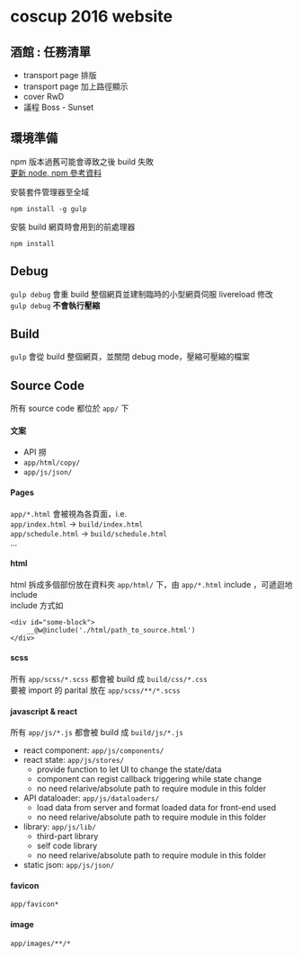 # coscup 2016 website

## 酒館 : 任務清單
- transport page 排版
- transport page 加上路徑顯示
- cover RwD
- 議程 Boss - Sunset

## 環境準備
npm 版本過舊可能會導致之後 build 失敗  
[更新 node, npm 參考資料](https://nodejs.org/en/download/package-manager/)

安裝套件管理器至全域
```
npm install -g gulp
```

安裝 build 網頁時會用到的前處理器
```
npm install
```


## Debug
`gulp debug` 會重 build 整個網頁並建制臨時的小型網頁伺服 livereload 修改  
``gulp debug`` **不會執行壓縮**


## Build
``gulp`` 會從 build 整個網頁，並關閉 debug mode，壓縮可壓縮的檔案


## Source Code
所有 source code 都位於 ``app/`` 下  

#### 文案
* API 撈
* ``app/html/copy/``
* ``app/js/json/``

#### Pages
``app/*.html`` 會被視為各頁面，i.e.  
``app/index.html`` -> ``build/index.html``  
``app/schedule.html`` -> ``build/schedule.html``  
...

#### html
html 拆成多個部份放在資料夾 ``app/html/`` 下，由 ``app/*.html`` include ，可遞迴地 include  
include 方式如
```
<div id="some-block">
	__@w@include('./html/path_to_source.html')
</div>
```

#### scss
所有 ``app/scss/*.scss`` 都會被 build 成 ``build/css/*.css``  
要被 import 的 parital 放在 ``app/scss/**/*.scss``  

#### javascript & react
所有 ``app/js/*.js`` 都會被 build 成 ``build/js/*.js``
* react component: ``app/js/components/``
* react state: ``app/js/stores/``
  * provide function to let UI to change the state/data
  * component can regist callback triggering while state change
  * no need relarive/absolute path to require module in this folder
* API dataloader: ``app/js/dataloaders/``
  * load data from server and format loaded data for front-end used
  * no need relarive/absolute path to require module in this folder
* library: ``app/js/lib/``
  * third-part library
  * self code library
  * no need relarive/absolute path to require module in this folder
* static json: ``app/js/json/``

#### favicon
``app/favicon*``

#### image
``app/images/**/*``

